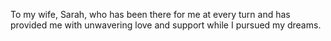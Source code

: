 To my wife, Sarah, who has been there for me at every turn and has provided me with unwavering love and support while I pursued my dreams.
